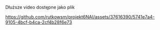 Dłuższe video dostępne jako plik


https://github.com/rutkowsm/projekt6NAI/assets/37616390/5741e7a4-9105-4bcf-b4ca-2cf4b28f6e73

